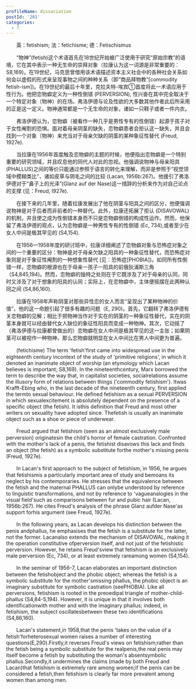 ```yaml
---
profileName: dissociation
postId: '201'
categories:
  - 7
---
```

‌‌‌‌　　英：fetishism; 法：fetichisme; 德：Fetischismus


‌‌‌‌　　“物神”(fetish)这个术语首先在18世纪开始被广泛使用于研究“原始宗教”的语境，它在其中表示一种无生命的崇拜对象（拉康认为这一词源是非常重要的：S8,169)。在19世纪，马克思曾借用该术语描述资本主义社会中的各种社会关系如何会以虚假的形式来呈现事物之间的种种关系（即“商品拜物教”[commodity fetish-ism])。在19世纪的最后十年里，克拉夫特-埃宾①首度将此一术语应用于性行为。他把恋物癖定义为一种性倒错 (PERVERSION), 性兴奋在其中完全取决于一个特定对象（物神）的在场。弗洛伊德与论及性欲的大多数其他作者此后所采用的正是这一定义。物神通常都是一个无生命的对象，诸如一只鞋子或者一件内衣。

‌‌‌‌　　弗洛伊德认为，恋物癖（被看作一种几乎是男性专有的性倒错）起源于孩子对于女性阉割的恐惧。面对着母亲阴茎的缺失，恋物癖患者会拒认这一缺失，并且会找到一个对象（物神）来充当对于母亲欠缺的阴茎的某种象征性替代 (Freud, 1927e).

‌‌‌‌　　当拉康在1956年首度触及恋物癖的主题的时候，他便指出恋物癖是一个特别重要的研究领域，并且叹息他的同代人对此的忽视。他强调说物神与母亲阳具 (PHALLUS)之间的等价只能通过参照于语言的转化来理解，而非是参照于“视觉领域中模糊类比”，诸如皮草与阴毛之间的比较 (Lacan, 1956b:267)。他援引了弗洛伊德对于“鼻子上的光泽”(Glanz auf der Nase)这一措辞的分析来作为对自己论点的支撑 (见：Freud, I927e).

‌‌‌‌　　在接下来的几年里，随着拉康发展出了他在阴茎与阳具之间的区分，他便强调说物神是对于后者而非前者的一种替代。此外，拉康还拓展了拒认 (DISAVOWAL)的机制，并且使之成为性倒错本身而不只是恋物癖倒错的构成性运作。然而，他保留了弗洛伊德的观点，认为恋物癖是一种男性专有的性倒错 (Ec, 734),或者至少在女人中间是极其罕见的 (S4,154).

‌‌‌‌　　在1956一1958年度的研讨班中，拉康详细阐述了恋物癖对象与恐怖症对象之间的一个重要的区分：物神是对于母亲欠缺之阳具的一种象征性替代，而恐怖症对象则是对于象征性阉割的一种想象性替代 (见：恐怖症[PHOBIA])。如同所有性倒错一样，恋物癖的根源也在于母亲一孩子一阳具的前俄狄浦斯三角（S4,845,194)。然而，恋物癖的独特之处则在于它既涉及了对于母亲的认同，同时又涉及了对于想象的阳具的认同；实际上，在恋物癖中，主体便摇摆在此两种认同之间 (S4,86,160).

‌‌‌‌　　拉康在1958年声称阴茎对那些异性恋的女人而言“呈现出了某种物神的价值”，他的这一命题引起了很多有趣的问题（E, 290)。首先，它翻转了弗洛伊德有关恋物癖的见解；相比于把物神当作对于实在的阴茎的一种象征性替代，实在的阴茎本身就可以经由替代女人缺位的象征性阳具而变成一种物神。其次，它动摇了（弗洛伊德与拉康都曾做出的）恋物癖在女人中间是极其罕见的这一主张；如果阴茎可以被视作一种物神，那么恋物癖就明显在女人中间比在男人中间更为普遍。


‌‌‌‌　　(fetichisme) The term 'fetish'first came into widespread use in the eighteenth century incontext of the study of 'primitive religions', in which it denoted an inanimate object of worship (an etymology which Lacan believes is important; S8,169). In the nineteenthcentury, Marx borrowed the term to describe the way that, in capitalist societies, socialrelations assume the illusory form of relations between things ('commodity fetishism'). Itwas Krafft-Ebing who, in the last decade of the nineteenth century, first applied the termto sexual behaviour. He defined fetishism as a sexual PERVERSION in which sexualexcitement is absolutely dependent on the presence of a specific object (the fetish). It isthis definition that Freud and most other writers on sexuality have adopted since. Thefetish is usually an inanimate object such as a shoe or piece of underwear.

‌‌‌‌　　Freud argued that fetishism (seen as an almost exclusively male perversion) originatesin the child's horror of female castration. Confronted with the mother's lack of a penis, the fetishist disavows this lack and finds an object (the fetish) as a symbolic substitute forthe mother's missing penis (Freud, 1927e).

‌‌‌‌　　In Lacan's first approach to the subject of fetishism, in 1956, he argues that fetishismis a particularly important area of study and bemoans its neglect by his contemporaries. He stresses that the equivalence between the fetish and the maternal PHALLUS can onlybe understood by reference to linguistic transformations, and not by reference to 'vagueanalogies in the visual field'such as comparisons between fur and pubic hair (Lacan, 1956b:267). He cites Freud's analysis of the phrase Glanz aufder Nase'as support forhis argument (see Freud, 1927e).

‌‌‌‌　　In the following years, as Lacan develops his distinction between the penis andphallus, he emphasises that the fetish is a substitute for the latter, not the former. Lacanalso extends the mechanism of DISAVOWAL, making it the operation constitutive ofperversion itself, and not just of the fetishistic perversion. However, he retains Freud'sview that fetishism is an exclusively male perversion (Ec, 734), or at least extremely rareamong women (S4,154).

‌‌‌‌　　In the seminar of 1956-7, Lacan elaborates an important distinction between the fetishobject and the phobic object; whereas the fetish is a symbolic substitute for the mother'smissing phallus, the phobic object is an imaginary substitute for symbolic castration (seePHOBIA). Like all perversions, fetishism is rooted in the preoedipal triangle of mother-child-phallus (S4,84-5,194). However, it is unique in that it involves both identificationwith mother and with the imaginary phallus; indeed, in fetishism, the subject oscillatesbetween these two identifications (S4,86,160).

‌‌‌‌　　Lacan's statement,in 1958,that the penis 'takes on the value of a fetish'forheterosexual women raises a number of interesting questions(E,290).Firstly,it reverses Freud's views on fetishism;rather than the fetish being a symbolic substitute for the realpenis,the real penis may itself become a fetish by substituting the woman's absentsymbolic phallus.Secondly,it undermines the claims (made by both Freud and Lacan)that fetishism is extremely rare among women;if the penis can be considered a fetish,then fetishism is clearly far more prevalent among women than among men.

‌‌‌‌　　

